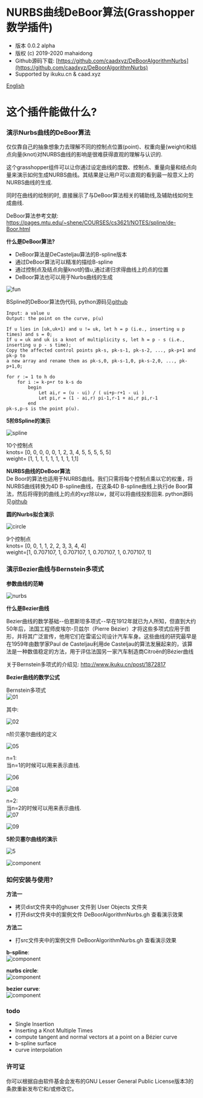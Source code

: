 # NURBS曲线DeBoor算法(Grasshopper数学插件)

* 版本 0.0.2 alpha  
* 版权 (c) 2019-2020 mahaidong
* Github源码下载: [https://github.com/caadxyz/DeBoorAlgorithmNurbs](https://github.com/caadxyz/DeBoorAlgorithmNurbs)
* Supported by ikuku.cn & caad.xyz 

[English](readme.md)

# 这个插件能做什么?

### 演示Nurbs曲线的DeBoor算法

仅仅靠自己的抽象想象力去理解不同的控制点位置(point)、权重向量(weight)和结点向量(knot)对NURBS曲线的影响是很难获得直观的理解与认识的. 

这个grasshopper组件可以让你通过设定曲线的度数、控制点、重量向量和结点向量来演示如何生成NURBS曲线。其结果是让用户可以直观的看到最一般意义上的NURBS曲线的生成. 

同时在曲线的绘制的时, 直接展示了与DeBoor算法相关的辅助线,及辅助线如何生成曲线.

DeBoor算法参考文献: https://pages.mtu.edu/~shene/COURSES/cs3621/NOTES/spline/de-Boor.html

**什么是DeBoor算法?**

* DeBoor算法是DeCasteljau算法的B-spline版本
* 通过DeBoor算法可以精准的描绘B-spline
* 通过控制点及结点向量knot的值u,通过递归求得曲线上的点的位置
* DeBoor算法也可以用于Nurbs曲线的生成

![fun](images/fun.png)

BSpline的DeBoor算法伪代码, python源码见[github](https://github.com/caadxyz/DeBoorAlgorithmNurbs)

```
Input: a value u
Output: the point on the curve, p(u)

If u lies in [uk,uk+1) and u != uk, let h = p (i.e., inserting u p times) and s = 0;
If u = uk and uk is a knot of multiplicity s, let h = p - s (i.e., inserting u p - s time);
Copy the affected control points pk-s, pk-s-1, pk-s-2, ..., pk-p+1 and pk-p to 
a new array and rename them as pk-s,0, pk-s-1,0, pk-s-2,0, ..., pk-p+1,0;

for r := 1 to h do
    for i := k-p+r to k-s do
        begin
            Let ai,r = (u - ui) / ( ui+p-r+1 - ui )
            Let pi,r = (1 - ai,r) pi-1,r-1 + ai,r pi,r-1
        end
pk-s,p-s is the point p(u).
```

**5阶BSpline的演示**

![spline](images/deboor-spline.gif)

10个控制点  
knots= [0, 0, 0, 0, 0, 1, 2, 3, 4, 5, 5, 5, 5, 5]  
weight= [1, 1, 1, 1, 1, 1, 1, 1, 1,1]  



**NURBS曲线的DeBoor算法**    
De Boor的算法也适用于NURBS曲线。我们只需将每个控制点乘以它的权重，将NURBS曲线转换为4D B-spline曲线，在这条4D B-spline曲线上执行de Boor算法，然后将得到的曲线上的点的xyz除以w，就可以将曲线投影回来. python源码见[github](https://github.com/caadxyz/DeBoorAlgorithmNurbs)

**圆的Nurbs拟合演示**

![circle](images/deboor-nurbs.gif)

9个控制点  
knots= [0, 0, 1, 1, 2, 2, 3, 3, 4, 4]  
weight=[1, 0.707107, 1, 0.707107, 1, 0.707107, 1, 0.707107, 1]  


### 演示Bezier曲线与Bernstein多项式

**参数曲线的范畴**  

![nurbs](images/nurbs-diagram.png)

**什么是Bezier曲线**

Bezier曲线的数学基础--伯恩斯坦多项式--早在1912年就已为人所知，但直到大约50年后，法国工程师皮埃尔-贝兹尔（Pierre Bézier）才将这些多项式应用于图形，并将其广泛宣传，他用它们在雷诺公司设计汽车车身。这些曲线的研究最早是在1959年由数学家Paul de Casteljau利用de Casteljau的算法发展起来的，该算法是一种数值稳定的方法，用于评估法国另一家汽车制造商Citroën的Bézier曲线

关于Bernstein多项式的介绍见: [http://www.ikuku.cn/post/1872817 ](http://www.ikuku.cn/post/1872817)

**Bezier曲线的数学公式**

Bernstein多项式  
![01](images/01.png)

其中:  

![02](images/02.png)


n阶贝塞尔曲线的定义  

![05](images/05.png)  


n=1:  
当n=1的时候可以用来表示直线.  

![06](images/06.png)  

![08](images/08.gif)  


n=2:  
当n=2的时候可以用来表示曲线.  
![07](images/07.png)  

![09](images/09.gif)  

**5阶贝塞尔曲线的演示**

![5](images/10.png)

![component](images/spline5.gif)

### 如何安装与使用?

**方法一**  
* 拷贝dist文件夹中的ghuser 文件到 User Objects 文件夹
* 打开dist文件夹中的案例文件 DeBoorAlgorithmNurbs.gh 查看演示效果

**方法二**  
* 打src文件夹中的案例文件 DeBoorAlgorithmNurbs.gh 查看演示效果

**b-spline**:  
![component](images/bspline.png)

**nurbs circle**:  
![component](images/nurbsCircle.png)

**bezier curve**:  
![component](images/bezier.png)

### todo

 * Single Insertion 
 * Inserting a Knot Multiple Times
 * compute tangent and normal vectors at a point on a Bézier curve
 * b-spline surface 
 * curve interpolation

### 许可证

你可以根据自由软件基金会发布的GNU Lesser General Public License版本3的条款重新发布它和/或修改它。
